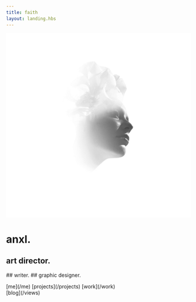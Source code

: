 ```yaml
---
title: faith
layout: landing.hbs
---
```


![anxl - faith](media/pure.jpg)

# anxl.

## art director.
## writer.
## graphic designer.

<nav>
  [me](/me)
  [projects](/projects)
  [work](/work)
  <br>
  [blog](/views)
</nav>
